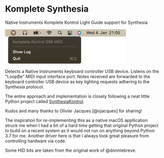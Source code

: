 # Komplete Synthesia
Native Instruments Komplete Kontrol Light Guide support for Synthesia

![Komplete Synthesia](site/images/KompleteSynthesia.png)

Detects a Native Instruments keyboard controller USB device. Listens on the "LoopBe" MIDI input interface port.
Notes received are forwarded to the keyboard controller USB device as key lighting requests adhering to the Synthesia
protocol.

The entire approach and implementation is closely following a neat little Python project called [SynthesiaKontrol](https://github.com/ojacques/SynthesiaKontrol).

Kudos and many thanks to Olivier Jacques [@ojacques] for sharing!

The inspiration for re-implementing this as a native macOS appllication struck me when I had a bit of a hard time getting
that original Python project to build on a recent system as it would not run on anything beyond Python 3.7 for me. Another
driver here is that I always took great pleasure from controlling hardware via code.

Some HID bits are taken from the original work of @donniebreve.

